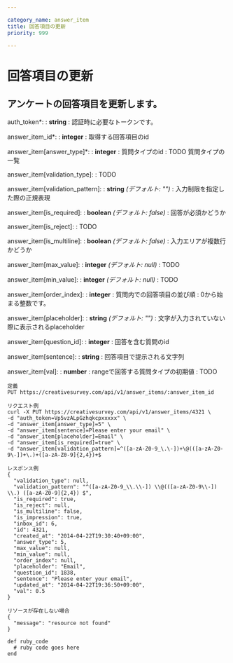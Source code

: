 ```yaml
---

category_name: answer_item
title: 回答項目の更新
priority: 999

---
```


# 回答項目の更新

## アンケートの回答項目を更新します。

auth_token*:
: __string__
: 認証時に必要なトークンです。

answer_item_id*:
: __integer__
: 取得する回答項目のid

answer_item[answer_type]*:
: __integer__
: 質問タイプのid
: TODO 質問タイプの一覧

answer_item[validation_type]:
: TODO

answer_item[validation_pattern]:
: __string__ _(デフォルト: "")_
: 入力制限を指定した際の正規表現

answer_item[is_required]:
: __boolean__ _(デフォルト: false)_
: 回答が必須かどうか

answer_item[is_reject]:
: TODO

answer_item[is_multiline]:
: __boolean__ _(デフォルト: false)_
: 入力エリアが複数行かどうか

answer_item[max_value]:
: __integer__ _(デフォルト: null)_
: TODO

answer_item[min_value]:
: __integer__ _(デフォルト: null)_
: TODO

answer_item[order_index]:
: __integer__
: 質問内での回答項目の並び順
: 0から始まる整数です。

answer_item[placeholder]:
: __string__ _(デフォルト: "")_
: 文字が入力されていない際に表示されるplaceholder

answer_item[question_id]:
: __integer__
: 回答を含む質問のid

answer_item[sentence]:
: __string__
: 回答項目で提示される文字列

answer_item[val]:
: __number__
: rangeで回答する質問タイプの初期値
: TODO

~~~
定義
PUT https://creativesurvey.com/api/v1/answer_items/:answer_item_id

リクエスト例
curl -X PUT https://creativesurvey.com/api/v1/answer_items/4321 \
-d "auth_token=Vp5vzALpGzhqkcpxxxxx" \
-d "answer_item[answer_type]=5" \
-d "answer_item[sentence]=Please enter your email" \
-d "answer_item[placeholder]=Email" \
-d "answer_item[is_required]=true" \
-d "answer_item[validation_pattern]=^([a-zA-Z0-9_\.\-])+\@(([a-zA-Z0-9\-])+\.)+([a-zA-Z0-9]{2,4})+$

レスポンス例
{
  "validation_type": null,
  "validation_pattern": "^([a-zA-Z0-9_\\.\\-]) \\@(([a-zA-Z0-9\\-]) \\.) ([a-zA-Z0-9]{2,4}) $",
  "is_required": true,
  "is_reject": null,
  "is_multiline": false,
  "is_impression": true,
  "inbox_id": 6,
  "id": 4321,
  "created_at": "2014-04-22T19:30:40+09:00",
  "answer_type": 5,
  "max_value": null,
  "min_value": null,
  "order_index": null,
  "placeholder": "Email",
  "question_id": 1838,
  "sentence": "Please enter your email",
  "updated_at": "2014-04-22T19:36:50+09:00",
  "val": 0.5
}

リソースが存在しない場合
{
  "message": "resource not found"
}
~~~

~~~
def ruby_code
  # ruby code goes here
end
~~~

